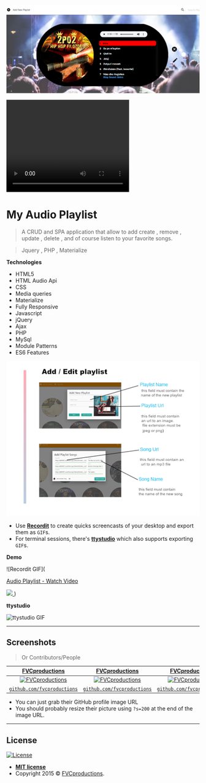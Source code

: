 <a href="http://fvcproductions.com"><img src="Docs/readme/playlist.png" title="nemorak.com" alt="nemorak.com"></a>

<video width="320" height="240" controls>
  <source src="Docs/readme/Audio_Playlist.mp4" type="video/mp4">
</video>
<!-- [![FVCproductions](https://avatars1.githubusercontent.com/u/4284691?v=3&s=200)](http://fvcproductions.com) -->

<!-- ***INSERT GRAPHIC HERE (include hyperlink in image)*** -->

# My Audio Playlist

> A CRUD and SPA application that allow to add create ,  remove , update , delete , and of course  listen  to your favorite songs.

> Jquery , PHP , Materialize


**Technologies**

- HTML5
- HTML Audio Api
- CSS 
- Media queries
- Materialize
- Fully Responsive
- Javascript
- jQuery
- Ajax
- PHP
- MySql  
- Module Patterns  
- ES6 Features



[![INSERT YOUR GRAPHIC HERE](Docs/readme/template.png)]()



- Use <a href="http://recordit.co/" target="_blank">**Recordit**</a> to create quicks screencasts of your desktop and export them as `GIF`s.
- For terminal sessions, there's <a href="https://github.com/chjj/ttystudio" target="_blank">**ttystudio**</a> which also supports exporting `GIF`s.

**Demo**

![Recordit GIF](<a href="https://www.loom.com/share/8feb5fac427a4c10a52e3c2fab8ccb8b"> <p>Audio Playlist - Watch Video</p> <img style="max-width:300px;" src="https://cdn.loom.com/sessions/thumbnails/8feb5fac427a4c10a52e3c2fab8ccb8b-with-play.gif"> </a>)

**ttystudio**

![ttystudio GIF](https://raw.githubusercontent.com/chjj/ttystudio/master/img/example.gif)

---





## Screenshots

> Or Contributors/People


| <a href="http://fvcproductions.com" target="_blank">**FVCproductions**</a> | <a href="http://fvcproductions.com" target="_blank">**FVCproductions**</a> | <a href="http://fvcproductions.com" target="_blank">**FVCproductions**</a> |
| :---: |:---:| :---:|
| [![FVCproductions](https://avatars1.githubusercontent.com/u/4284691?v=3&s=200)](http://fvcproductions.com)    | [![FVCproductions](https://avatars1.githubusercontent.com/u/4284691?v=3&s=200)](http://fvcproductions.com) | [![FVCproductions](https://avatars1.githubusercontent.com/u/4284691?v=3&s=200)](http://fvcproductions.com)  |
| <a href="http://github.com/fvcproductions" target="_blank">`github.com/fvcproductions`</a> | <a href="http://github.com/fvcproductions" target="_blank">`github.com/fvcproductions`</a> | <a href="http://github.com/fvcproductions" target="_blank">`github.com/fvcproductions`</a> |

- You can just grab their GitHub profile image URL
- You should probably resize their picture using `?s=200` at the end of the image URL.

---



## License

[![License](http://img.shields.io/:license-mit-blue.svg?style=flat-square)](http://badges.mit-license.org)

- **[MIT license](http://opensource.org/licenses/mit-license.php)**
- Copyright 2015 © <a href="http://fvcproduction.com" target="_blank">FVCproductions</a>.
